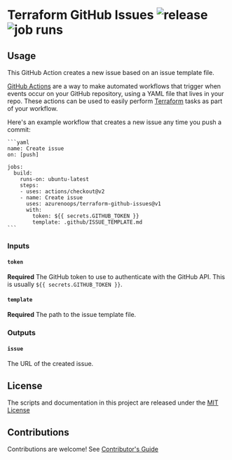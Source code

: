 # Terraform GitHub Issues ![release](https://img.shields.io/github/v/release/azurenoops/terraform-github-issues)![job runs](https://img.shields.io/docker/pulls/danielflook/terraform-github-issues?label=job%20runs)

## Usage

This GitHub Action creates a new issue based on an issue template file. 

[GitHub Actions](https://github.com/features/actions) are a way to make automated workflows that trigger when events occur on your GitHub repository, using a YAML file that lives in your repo.
These actions can be used to easily perform [Terraform](https://www.terraform.io/) tasks as part of your workflow.

Here's an example workflow that creates a new issue any time you push a commit:
    
    ```yaml 
    name: Create issue
    on: [push]

    jobs:
      build:
        runs-on: ubuntu-latest
        steps:
        - uses: actions/checkout@v2
        - name: Create issue
          uses: azurenoops/terraform-github-issues@v1
          with:
            token: ${{ secrets.GITHUB_TOKEN }}
            template: .github/ISSUE_TEMPLATE.md
    ```

### Inputs

#### `token`

**Required** The GitHub token to use to authenticate with the GitHub API. This is usually `${{ secrets.GITHUB_TOKEN }}`.

#### `template`

**Required** The path to the issue template file.

### Outputs

#### `issue`

The URL of the created issue.

## License

The scripts and documentation in this project are released under the [MIT License](LICENSE)

## Contributions

Contributions are welcome! See [Contributor's Guide](CONTRIBUTING.md)

